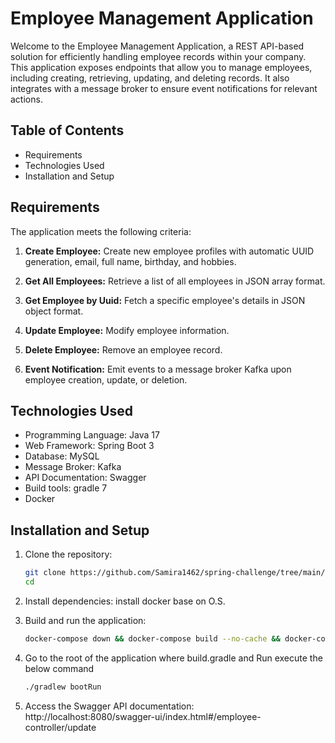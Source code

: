 # Employee Management Application

Welcome to the Employee Management Application, a REST API-based solution for efficiently handling employee records within your company. This application exposes endpoints that allow you to manage employees, including creating, retrieving, updating, and deleting records. It also integrates with a message broker to ensure event notifications for relevant actions.

## Table of Contents

- Requirements
- Technologies Used
- Installation and Setup

## Requirements

The application meets the following criteria:

1. **Create Employee:** Create new employee profiles with automatic UUID generation, email, full name, birthday, and hobbies.

2. **Get All Employees:** Retrieve a list of all employees in JSON array format.

3. **Get Employee by Uuid:** Fetch a specific employee's details in JSON object format.

4. **Update Employee:** Modify employee information.

5. **Delete Employee:** Remove an employee record.

6. **Event Notification:** Emit events to a message broker Kafka upon employee creation, update, or deletion.

## Technologies Used

- Programming Language: Java 17
- Web Framework: Spring Boot 3 
- Database: MySQL
- Message Broker: Kafka
- API Documentation: Swagger
- Build tools: gradle 7 
- Docker

## Installation and Setup

1. Clone the repository:
   ```sh
   git clone https://github.com/Samira1462/spring-challenge/tree/main/employee-api
   cd 

2. Install dependencies:
install docker base on O.S. 

3. Build and run the application:
   ```sh 
   docker-compose down && docker-compose build --no-cache && docker-compose up

4. Go to the root of the application where build.gradle and Run execute the below command
   
   ```sh  
   ./gradlew bootRun
5. Access the Swagger API documentation:
   http://localhost:8080/swagger-ui/index.html#/employee-controller/update


